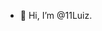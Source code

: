 - 👋 Hi, I’m @11Luiz.


<!---
11Luiz/11Luiz is a ✨ special ✨ repository because its `README.md` (this file) appears on your GitHub profile.
You can click the Preview link to take a look at your changes.
--->
